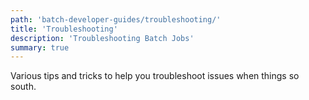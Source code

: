 ```yaml
---
path: 'batch-developer-guides/troubleshooting/'
title: 'Troubleshooting'
description: 'Troubleshooting Batch Jobs'
summary: true
---
```


Various tips and tricks to help you troubleshoot issues when things so south.
